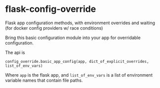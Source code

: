 # flask-config-override
Flask app configuration methods, with environment overrides and waiting (for docker config providers w/ race conditions)

Bring this basic configuration module into your app for overridable configuration.

The api is

```config_override.basic_app_config(app, dict_of_explicit_overrides, list_of_env_vars)```

Where ```app``` is the flask app, and ```list_of_env_vars``` is a list of environment variable names that contain file paths.

